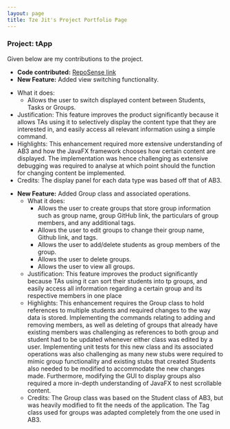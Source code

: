 ```yaml
---
layout: page
title: Tze Jit's Project Portfolio Page
---
```


### Project: tApp


Given below are my contributions to the project.

* **Code contributed:** [RepoSense link](https://nus-cs2103-ay2122s1.github.io/tp-dashboard/?search=tzejit)
* **New Feature:** Added view switching functionality.
- What it does:
    - Allows the user to switch displayed content between Students, Tasks or Groups.
- Justification: This feature improves the product significantly because it allows TAs using it to selectively display the content type that they are interested in, and easily access all relevant information using a simple command.
- Highlights: This enhancement required more extensive understanding of AB3 and how the JavaFX framework chooses how certain content are displayed. The implementation was hence challenging as extensive debugging was required to analyse at which point should the function for changing content be implemented.
- Credits: The display panel for each data type was based off that of AB3.

* **New Feature:** Added Group class and associated operations.
  - What it does: 
    - Allows the user to create groups that store group information such as group name, group GitHub link, the particulars of group members, and any additional tags.
    - Allows the user to edit groups to change their group name, Github link, and tags.
    - Allows the user to add/delete students as group members of the group.
    - Allows the user to delete groups.
    - Allows the user to view all groups.
  - Justification: This feature improves the product significantly because TAs using it can sort their students into tp groups, and easily access all information regarding a certain group and its respective members in one place
  - Highlights: This enhancement requires the Group class to hold references to multiple students and required changes to the way data is stored. Implementing the commands relating to adding and removing members, as well as deleting of groups
    that already have existing members was challenging as references to both group and student had to be updated whenever either class was edited by a user. Implementing unit tests for this new class and its associated operations was also challenging as many new stubs were required to mimic group functionality
    and existing stubs that created Students also needed to be modified to accommodate the new changes made. Furthermore, modifying the GUI to display groups also required a more in-depth understanding of JavaFX to nest scrollable content.
  - Credits: The Group class was based on the Student class of AB3, but was heavily modified to fit the needs of the application. The Tag class used for groups was adapted completely from the one used in AB3.
  